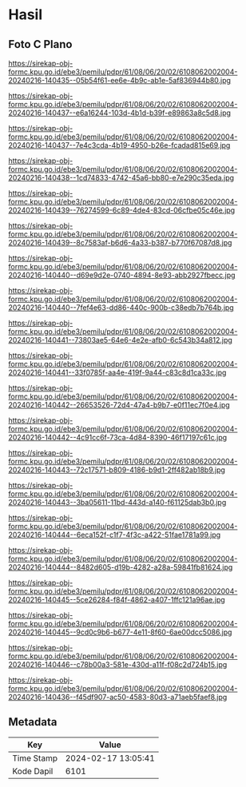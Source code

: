 # Hasil

## Foto C Plano

https://sirekap-obj-formc.kpu.go.id/ebe3/pemilu/pdpr/61/08/06/20/02/6108062002004-20240216-140435--05b54f61-ee6e-4b9c-ab1e-5af836944b80.jpg

https://sirekap-obj-formc.kpu.go.id/ebe3/pemilu/pdpr/61/08/06/20/02/6108062002004-20240216-140437--e6a16244-103d-4b1d-b39f-e89863a8c5d8.jpg

https://sirekap-obj-formc.kpu.go.id/ebe3/pemilu/pdpr/61/08/06/20/02/6108062002004-20240216-140437--7e4c3cda-4b19-4950-b26e-fcadad815e69.jpg

https://sirekap-obj-formc.kpu.go.id/ebe3/pemilu/pdpr/61/08/06/20/02/6108062002004-20240216-140438--1cd74833-4742-45a6-bb80-e7e290c35eda.jpg

https://sirekap-obj-formc.kpu.go.id/ebe3/pemilu/pdpr/61/08/06/20/02/6108062002004-20240216-140439--76274599-6c89-4de4-83cd-06cfbe05c46e.jpg

https://sirekap-obj-formc.kpu.go.id/ebe3/pemilu/pdpr/61/08/06/20/02/6108062002004-20240216-140439--8c7583af-b6d6-4a33-b387-b770f67087d8.jpg

https://sirekap-obj-formc.kpu.go.id/ebe3/pemilu/pdpr/61/08/06/20/02/6108062002004-20240216-140440--d69e9d2e-0740-4894-8e93-abb2927fbecc.jpg

https://sirekap-obj-formc.kpu.go.id/ebe3/pemilu/pdpr/61/08/06/20/02/6108062002004-20240216-140440--7fef4e63-dd86-440c-900b-c38edb7b764b.jpg

https://sirekap-obj-formc.kpu.go.id/ebe3/pemilu/pdpr/61/08/06/20/02/6108062002004-20240216-140441--73803ae5-64e6-4e2e-afb0-6c543b34a812.jpg

https://sirekap-obj-formc.kpu.go.id/ebe3/pemilu/pdpr/61/08/06/20/02/6108062002004-20240216-140441--33f0785f-aa4e-419f-9a44-c83c8d1ca33c.jpg

https://sirekap-obj-formc.kpu.go.id/ebe3/pemilu/pdpr/61/08/06/20/02/6108062002004-20240216-140442--26653526-72d4-47a4-b9b7-e0f11ec7f0e4.jpg

https://sirekap-obj-formc.kpu.go.id/ebe3/pemilu/pdpr/61/08/06/20/02/6108062002004-20240216-140442--4c91cc6f-73ca-4d84-8390-46f17197c61c.jpg

https://sirekap-obj-formc.kpu.go.id/ebe3/pemilu/pdpr/61/08/06/20/02/6108062002004-20240216-140443--72c17571-b809-4186-b9d1-2ff482ab18b9.jpg

https://sirekap-obj-formc.kpu.go.id/ebe3/pemilu/pdpr/61/08/06/20/02/6108062002004-20240216-140443--3ba05611-11bd-443d-a140-f61125dab3b0.jpg

https://sirekap-obj-formc.kpu.go.id/ebe3/pemilu/pdpr/61/08/06/20/02/6108062002004-20240216-140444--6eca152f-c1f7-4f3c-a422-51fae1781a99.jpg

https://sirekap-obj-formc.kpu.go.id/ebe3/pemilu/pdpr/61/08/06/20/02/6108062002004-20240216-140444--8482d605-d19b-4282-a28a-59841fb81624.jpg

https://sirekap-obj-formc.kpu.go.id/ebe3/pemilu/pdpr/61/08/06/20/02/6108062002004-20240216-140445--5ce26284-f84f-4862-a407-1ffc121a96ae.jpg

https://sirekap-obj-formc.kpu.go.id/ebe3/pemilu/pdpr/61/08/06/20/02/6108062002004-20240216-140445--9cd0c9b6-b677-4e11-8f60-6ae00dcc5086.jpg

https://sirekap-obj-formc.kpu.go.id/ebe3/pemilu/pdpr/61/08/06/20/02/6108062002004-20240216-140446--c78b00a3-581e-430d-a11f-f08c2d724b15.jpg

https://sirekap-obj-formc.kpu.go.id/ebe3/pemilu/pdpr/61/08/06/20/02/6108062002004-20240216-140436--f45df907-ac50-4583-80d3-a71aeb5faef8.jpg


## Metadata

| Key        | Value               |
| ---------- | ------------------- |
| Time Stamp | 2024-02-17 13:05:41 |
| Kode Dapil | 6101                |



